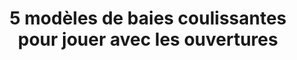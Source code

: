 ---
  template: 0
  type: "0,5"
  titre: "5 modèles de baies coulissantes pour jouer avec les ouvertures"
  titreMEA: "5 modèles de baies coulissantes pour jouer avec les ouvertures"
  surTitre: ""
  tempsLecture: ""
  libelleType: "Article"
  url: "/c/magazine/inspirations-tendances/modeles-baies-coulissantes"
  thematiques: "Déco"
  piecesHabitation: "Chambre,Salon"
  produits: "Fenêtre"
  sujets: ""
  tags: ""
  visuelMea: null
  visuelDesktop: 
    url: "/img/contrib/3297e75410a01cf3/header.jpg"
    alt: "baies coulissantes"
  visuelMobile: null
  title: "5 modèles de baies coulissantes pour jouer avec les ouvertures"
  permalink: "articles//c/magazine/inspirations-tendances/modeles-baies-coulissantes"
  layout: "post"
  lang: "fr-fr"
---